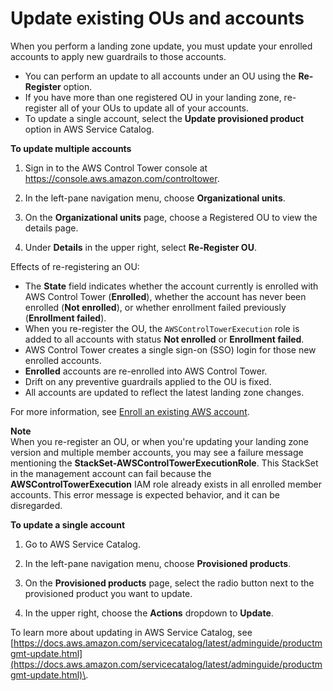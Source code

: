 # Update existing OUs and accounts<a name="update-existing-accounts"></a>

When you perform a landing zone update, you must update your enrolled accounts to apply new guardrails to those accounts\.
+ You can perform an update to all accounts under an OU using the **Re\-Register** option\.
+ If you have more than one registered OU in your landing zone, re\-register all of your OUs to update all of your accounts\.
+ To update a single account, select the **Update provisioned product** option in AWS Service Catalog\.

**To update multiple accounts**

1. Sign in to the AWS Control Tower console at [https://console\.aws\.amazon\.com/controltower](https://console.aws.amazon.com/controltower)\. 

1. In the left\-pane navigation menu, choose **Organizational units**\.

1. On the **Organizational units** page, choose a Registered OU to view the details page\.

1. Under **Details** in the upper right, select **Re\-Register OU**\.

Effects of re\-registering an OU:
+ The **State** field indicates whether the account currently is enrolled with AWS Control Tower \(**Enrolled**\), whether the account has never been enrolled \(**Not enrolled**\), or whether enrollment failed previously \(**Enrollment failed**\)\.
+ When you re\-register the OU, the `AWSControlTowerExecution` role is added to all accounts with status **Not enrolled** or **Enrollment failed**\.
+ AWS Control Tower creates a single sign\-on \(SSO\) login for those new enrolled accounts\.
+ **Enrolled** accounts are re\-enrolled into AWS Control Tower\.
+ Drift on any preventive guardrails applied to the OU is fixed\.
+ All accounts are updated to reflect the latest landing zone changes\.

For more information, see [Enroll an existing AWS account](enroll-account.md)\.

**Note**  
When you re\-register an OU, or when you're updating your landing zone version and multiple member accounts, you may see a failure message mentioning the **StackSet\-AWSControlTowerExecutionRole**\. This StackSet in the management account can fail because the **AWSControlTowerExecution** IAM role already exists in all enrolled member accounts\. This error message is expected behavior, and it can be disregarded\.

**To update a single account**

1. Go to AWS Service Catalog\.

1. In the left\-pane navigation menu, choose **Provisioned products**\.

1. On the **Provisioned products** page, select the radio button next to the provisioned product you want to update\.

1. In the upper right, choose the **Actions** dropdown to **Update**\.

To learn more about updating in AWS Service Catalog, see [https://docs.aws.amazon.com/servicecatalog/latest/adminguide/productmgmt-update.html](https://docs.aws.amazon.com/servicecatalog/latest/adminguide/productmgmt-update.html)\.